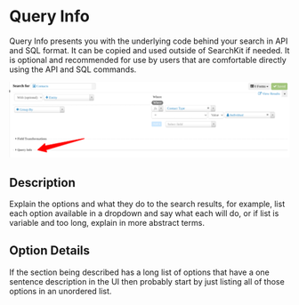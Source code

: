 # Query Info

Query Info presents you with the underlying code behind your search in API and SQL format. It can be copied and used outside of SearchKit if needed. It is optional and recommended for use by users that are comfortable directly using the API and SQL commands.

![Image of query info screen in SearchKit](../../img/searchkit-query-info-summary.png)

## Description

Explain the options and what they do to the search results, for example, list each option available in a dropdown and say what each will do, or if list is variable and too long, explain in more abstract terms.

## Option Details

If the section being described has a long list of options that have a one sentence description in the UI then probably start by just listing all of those options in an unordered list.
